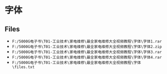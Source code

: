 # 字体

## Files

- `F:/5000G电子书\T01-工业技术\家电维修\最全家电维修大全视频教程\字体\字体1.rar`
- `F:/5000G电子书\T01-工业技术\家电维修\最全家电维修大全视频教程\字体\字体2.zip`
- `F:/5000G电子书\T01-工业技术\家电维修\最全家电维修大全视频教程\字体\字体3.rar`
- `F:/5000G电子书\T01-工业技术\家电维修\最全家电维修大全视频教程\字体\字体4.rar`
- `F:/5000G电子书\T01-工业技术\家电维修\最全家电维修大全视频教程\字体\files.txt`
